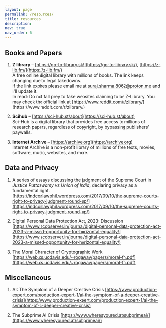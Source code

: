```yaml
---
layout: page
permalink: /resources/
title: resources
description: 
nav: true
nav_order: 6
---
```


## Books and Papers

1. **Z library** – [https://go-to-library.sk/](https://go-to-library.sk/), [https://z-lib.fm/](https://z-lib.fm/)  
   A free online digital library with millions of books. The link keeps changing due to legal takedowns.  
   If the link expires please email me at [suraj.sharma.8062@proton.me](mailto:suraj.sharma.8062@proton.me) and I'll update it.  
   In read: Do not fall prey to fake websites claiming to be Z-Library. You may check the official link at [https://www.reddit.com/r/zlibrary/](https://www.reddit.com/r/zlibrary/)

2. **Scihub** – [https://sci-hub.st/about](https://sci-hub.st/about)  
   Sci-Hub is a digital library that provides free access to millions of research papers, regardless of copyright, by bypassing publishers' paywalls.

3. **Internet Archive** – [https://archive.org](https://archive.org)  
   Internet Archive is a non-profit library of millions of free texts, movies, software, music, websites, and more.

## Data and Privacy

1. A series of essays discussing the judgment of the Supreme Court in *Justice Puttaswamy vs Union of India*, declaring privacy as a fundamental right.  
   [https://indconlawphil.wordpress.com/2017/09/10/the-supreme-courts-right-to-privacy-judgment-round-up/](https://indconlawphil.wordpress.com/2017/09/10/the-supreme-courts-right-to-privacy-judgment-round-up/)

2. Digital Personal Data Protection Act, 2023: Discussion  
   [https://www.scobserver.in/journal/digital-personal-data-protection-act-2023-a-missed-opportunity-for-horizontal-equality/](https://www.scobserver.in/journal/digital-personal-data-protection-act-2023-a-missed-opportunity-for-horizontal-equality/)

3. The Moral Character of Cryptographic Work
[https://web.cs.ucdavis.edu/~rogaway/papers/moral-fn.pdf](https://web.cs.ucdavis.edu/~rogaway/papers/moral-fn.pdf)

## Miscellaneous

1. AI: The Symptom of a Deeper Creative Crisis 
[https://www.production-expert.com/production-expert-1/ai-the-symptom-of-a-deeper-creative-crisis](https://www.production-expert.com/production-expert-1/ai-the-symptom-of-a-deeper-creative-crisis)

2. The Subprime AI Crisis
[https://www.wheresyoured.at/subprimeai/](https://www.wheresyoured.at/subprimeai/)

